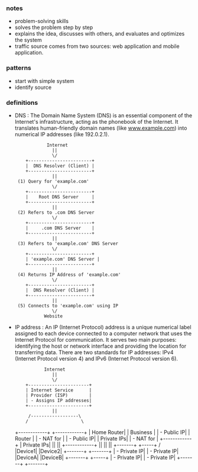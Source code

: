### notes
* problem-solving skills
* solves the problem step by step
* explains the idea, discusses with others, and evaluates and optimizes the system
* traffic source comes from two sources: web application and mobile application.

### patterns
* start with simple system
* identify source

### definitions

* DNS : The Domain Name System (DNS) is an essential component of the Internet's infrastructure, acting as the phonebook of the Internet. It translates human-friendly domain names (like www.example.com) into numerical IP addresses (like 192.0.2.1). 


                  Internet
                    ||
                    \/
          +------------------------+
          |  DNS Resolver (Client) |
          +------------------------+
                    ||
       (1) Query for 'example.com'
                    \/
          +------------------------+
          |    Root DNS Server     |
          +------------------------+
                    ||
       (2) Refers to .com DNS Server
                    \/
          +------------------------+
          |     .com DNS Server    |
          +------------------------+
                    ||
       (3) Refers to 'example.com' DNS Server
                    \/
          +------------------------+
          | 'example.com' DNS Server |
          +------------------------+
                    ||
       (4) Returns IP Address of 'example.com'
                    \/
          +------------------------+
          |  DNS Resolver (Client) |
          +------------------------+
                    ||
       (5) Connects to 'example.com' using IP
                    \/
                 Website


* IP address : An IP (Internet Protocol) address is a unique numerical label assigned to each device connected to a computer network that uses the Internet Protocol for communication. It serves two main purposes: identifying the host or network interface and providing the location for transferring data. There are two standards for IP addresses: IPv4 (Internet Protocol version 4) and IPv6 (Internet Protocol version 6).

                 Internet
                    ||
                    \/
          +-----------------------+
          | Internet Service      |
          | Provider (ISP)        |
          | - Assigns IP addresses|
          +-----------------------+
                    ||
           /------------------\
          /                    \
   +------------+          +------------+
   | Home Router|          | Business   |
   | - Public IP|          | Router     |
   | - NAT for  |          | - Public IP|
   |   Private IPs|        | - NAT for  |
   +------------+          |   Private IPs|
       ||   ||             +------------+
       ||   ||                   ||
  +-------+ +-----+            /      \
  |Device1| |Device2|       +-------+ +-------+
  | - Private IP| | - Private IP| |DeviceA| |DeviceB|
  +-------+ +-----+       | - Private IP| | - Private IP|
                          +-------+ +-------+


